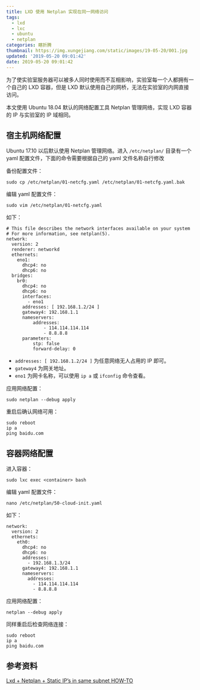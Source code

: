 ```yaml
---
title: LXD 使用 Netplan 实现在同一网络访问
tags:
  - lxd
  - lxc
  - ubuntu
  - netplan
categories: 瞎折腾
thumbnail: https://img.xungejiang.com/static/images/19-05-20/001.jpg
updated: '2019-05-20 09:01:42'
date: 2019-05-20 09:01:42
---
```


为了使实验室服务器可以被多人同时使用而不互相影响，实验室每一个人都拥有一个自己的 LXD 容器，但是 LXD 默认使用自己的网桥，无法在实验室的内网直接访问。

本文使用 Ubuntu 18.04 默认的网络配置工具 Netplan 管理网络，实现 LXD 容器的 IP 与实验室的 IP 域相同。

<!--more-->

## 宿主机网络配置

Ubuntu 17.10 以后默认使用 Netplan 管理网络。进入 `/etc/netplan/` 目录有一个 yaml 配置文件，下面的命令需要根据自己的 yaml 文件名称自行修改

备份配置文件：

```
sudo cp /etc/netplan/01-netcfg.yaml /etc/netplan/01-netcfg.yaml.bak
```

编辑 yaml 配置文件：

```
sudo vim /etc/netplan/01-netcfg.yaml
```

如下：

```
# This file describes the network interfaces available on your system
# For more information, see netplan(5).
network:
  version: 2
  renderer: networkd
  ethernets:
    eno1:
      dhcp4: no
      dhcp6: no
  bridges:
    br0:
      dhcp4: no
      dhcp6: no
      interfaces:
        - eno1
      addresses: [ 192.168.1.2/24 ]
      gateway4: 192.168.1.1
      nameservers:
          addresses:
              - 114.114.114.114
              - 8.8.8.8
      parameters:
          stp: false
          forward-delay: 0
```

- `addresses: [ 192.168.1.2/24 ]` 为任意网络无人占用的 IP 即可。
- `gateway4` 为网关地址。
- `eno1` 为网卡名称，可以使用 `ip a` 或 `ifconfig` 命令查看。

应用网络配置：

```
sudo netplan --debug apply
```

重启后确认网络可用：

```
sudo reboot
ip a
ping baidu.com
```

## 容器网络配置

进入容器：

```
sudo lxc exec <container> bash
```

编辑 yaml 配置文件：

```
nano /etc/netplan/50-cloud-init.yaml
```

如下：

```
network:
  version: 2
  ethernets:
    eth0:
      dhcp4: no
      dhcp6: no
      addresses:
        - 192.168.1.3/24
      gateway4: 192.168.1.1
      nameservers:
        addresses:
          - 114.114.114.114
          - 8.8.8.8
```

应用网络配置：

```
netplan --debug apply
```

同样重启后检查网络连接：

```
sudo reboot
ip a
ping baidu.com
```

## 参考资料

[Lxd + Netplan + Static IP’s in same subnet HOW-TO](https://discuss.linuxcontainers.org/t/lxd-netplan-static-ips-in-same-subnet-how-to/1074)